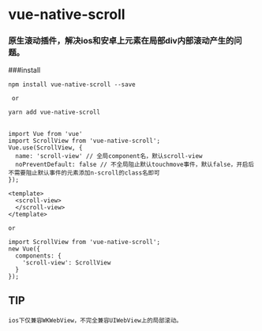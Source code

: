 # vue-native-scroll

### 原生滚动插件，解决ios和安卓上元素在局部div内部滚动产生的问题。

###install
```
npm install vue-native-scroll --save

 or

yarn add vue-native-scroll
```


##
```
import Vue from 'vue'
import ScrollView from 'vue-native-scroll';
Vue.use(ScrollView, {
  name: 'scroll-view' // 全局component名，默认scroll-view
  noPreventDefault: false // 不全局阻止默认touchmove事件，默认false，开启后不需要阻止默认事件的元素添加n-scroll的class名即可
});

<template>
  <scroll-view>
  </scroll-view>
</template>

or

import ScrollView from 'vue-native-scroll';
new Vue({
  components: {
    'scroll-view': ScrollView
  }
});
```

## TIP
```
ios下仅兼容WKWebView，不完全兼容UIWebView上的局部滚动。
```

